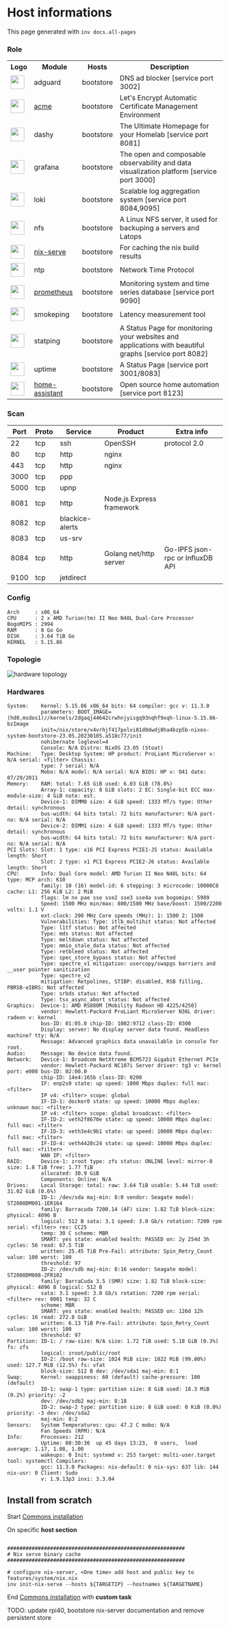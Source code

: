 # Host informations

This page generated with `inv docs.all-pages`


[comment]: (>>HOSTINFOS)


### Role

<table>
    <tr>
        <th>Logo</th>
        <th>Module</th>
        <th>Hosts</th>
        <th>Description</th>
    </tr><tr>
            <td><img width="32" src="https://play-lh.googleusercontent.com/pCqOLS2w-QaTI63tjFLvncHnbXc4100EQI3FAD0RZEFWjGMa_54M4x2HD7j48qMSv3kk"></td>
            <td>adguard</td>
            <td>bootstore</td>
        <td>DNS ad blocker [service port 3002]</td>
        <tr>
            <td><a href="../acme.md"><img width="32" src="https://www.kevinsubileau.fr/wp-content/uploads/2016/03/letsencrypt-logo-pad.png"></a></td>
            <td><a href="../acme.md">acme</a></td>
            <td>bootstore</td>
        <td>Let's Encrypt Automatic Certificate Management Environment</td>
        <tr>
            <td><img width="32" src="https://dashy.to/img/dashy.png"></td>
            <td>dashy</td>
            <td>bootstore</td>
        <td>The Ultimate Homepage for your Homelab [service port 8081]</td>
        <tr>
            <td><img width="32" src="https://patch.pulseway.com/Images/features/patch/3pp-logos/Grafana.png"></td>
            <td>grafana</td>
            <td>bootstore</td>
        <td>The open and composable observability and data visualization platform [service port 3000]</td>
        <tr>
            <td><img width="32" src="https://grafana.com/static/img/logos/logo-loki.svg"></td>
            <td>loki</td>
            <td>bootstore</td>
        <td>Scalable log aggregation system [service port 8084,9095]</td>
        <tr>
            <td><img width="32" src="https://logo-marque.com/wp-content/uploads/2021/09/Need-For-Speed-Logo-2019-2020.jpg"></td>
            <td>nfs</td>
            <td>bootstore</td>
        <td>A Linux NFS server, it used for backuping a servers and Latops</td>
        <tr>
            <td><a href="../nix-serve.md"><img width="32" src="https://camo.githubusercontent.com/33a99d1ffcc8b23014fd5f6dd6bfad0f8923d44d61bdd2aad05f010ed8d14cb4/68747470733a2f2f6e69786f732e6f72672f6c6f676f2f6e69786f732d6c6f676f2d6f6e6c792d68697265732e706e67"></a></td>
            <td><a href="../nix-serve.md">nix-serve</a></td>
            <td>bootstore</td>
        <td>For caching the nix build results</td>
        <tr>
            <td><img width="32" src="https://freesvg.org/img/ftntp-client.png"></td>
            <td>ntp</td>
            <td>bootstore</td>
        <td>Network Time Protocol</td>
        <tr>
            <td><a href="../prometheus.md"><img width="32" src="https://upload.wikimedia.org/wikipedia/commons/thumb/3/38/Prometheus_software_logo.svg/2066px-Prometheus_software_logo.svg.png"></a></td>
            <td><a href="../prometheus.md">prometheus</a></td>
            <td>bootstore</td>
        <td>Monitoring system and time series database [service port 9090]</td>
        <tr>
            <td><img width="32" src="https://img.freepik.com/vecteurs-premium/cardiogramme-cardiaque-isole-blanc_97886-1185.jpg?w=2000"></td>
            <td>smokeping</td>
            <td>bootstore</td>
        <td>Latency measurement tool</td>
        <tr>
            <td><img width="32" src="https://avatars.githubusercontent.com/u/61949049?s=32&v=4"></td>
            <td>statping</td>
            <td>bootstore</td>
        <td>A Status Page for monitoring your websites and applications with beautiful graphs [service port 8082]</td>
        <tr>
            <td><img width="32" src="https://cf.appdrag.com/dashboard-openvm-clo-b2d42c/uploads/Uptime-kuma-7fPG.png"></td>
            <td>uptime</td>
            <td>bootstore</td>
        <td>A Status Page [service port 3001/8083]</td>
        <tr>
            <td><a href="../home-assistant.md"><img width="32" src="https://upload.wikimedia.org/wikipedia/commons/thumb/6/6e/Home_Assistant_Logo.svg/32px-Home_Assistant_Logo.svg.png"></a></td>
            <td><a href="../home-assistant.md">home-assistant</a></td>
            <td>bootstore</td>
        <td>Open source home automation [service port 8123]</td>
        </table>

### Scan

| Port | Proto | Service | Product | Extra info |
| ------ | ------ | ------ |------ |------ |
|22|tcp|ssh|OpenSSH|protocol 2.0|
|80|tcp|http|nginx||
|443|tcp|http|nginx||
|3000|tcp|ppp|||
|5000|tcp|upnp|||
|8081|tcp|http|Node.js Express framework||
|8082|tcp|blackice-alerts|||
|8083|tcp|us-srv|||
|8084|tcp|http|Golang net/http server|Go-IPFS json-rpc or InfluxDB API|
|9100|tcp|jetdirect|||



### Config

```text
Arch     : x86_64
CPU      : 2 x AMD Turion(tm) II Neo N40L Dual-Core Processor
BogoMIPS : 2994
RAM      : 8 Go Go
DISK     : 3.64 TiB Go
KERNEL   : 5.15.86
```

### Topologie


![hardware topology](https://raw.githubusercontent.com/badele/nix-homelab/master/docs/hosts/bootstore/topologie.svg)


### Hardwares

```
System:    Kernel: 5.15.86 x86_64 bits: 64 compiler: gcc v: 11.3.0
           parameters: BOOT_IMAGE=(hd0,msdos1)//kernels/2dgaqj44642crwhnjyisgq93nqhf9xqh-linux-5.15.86-bzImage
           init=/nix/store/v4vrhjf417pxlvi81d0dwdj8ha4bzp5b-nixos-system-bootstore-23.05.20230105.a518c77/init
           nohibernate loglevel=4
           Console: N/A Distro: NixOS 23.05 (Stoat)
Machine:   Type: Desktop System: HP product: ProLiant MicroServer v: N/A serial: <filter> Chassis:
           type: 7 serial: N/A
           Mobo: N/A model: N/A serial: N/A BIOS: HP v: O41 date: 07/29/2011
Memory:    RAM: total: 7.65 GiB used: 6.03 GiB (78.8%)
           Array-1: capacity: 8 GiB slots: 2 EC: Single-bit ECC max-module-size: 4 GiB note: est.
           Device-1: DIMM0 size: 4 GiB speed: 1333 MT/s type: Other detail: synchronous
           bus-width: 64 bits total: 72 bits manufacturer: N/A part-no: N/A serial: N/A
           Device-2: DIMM1 size: 4 GiB speed: 1333 MT/s type: Other detail: synchronous
           bus-width: 64 bits total: 72 bits manufacturer: N/A part-no: N/A serial: N/A
PCI Slots: Slot: 1 type: x16 PCI Express PCIE1-J5 status: Available length: Short
           Slot: 2 type: x1 PCI Express PCIE2-J6 status: Available length: Short
CPU:       Info: Dual Core model: AMD Turion II Neo N40L bits: 64 type: MCP arch: K10
           family: 10 (16) model-id: 6 stepping: 3 microcode: 10000C8 cache: L1: 256 KiB L2: 2 MiB
           flags: lm nx pae sse sse2 sse3 sse4a svm bogomips: 5989
           Speed: 1500 MHz min/max: 800/1500 MHz base/boost: 1500/2200 volts: 1.1 V
           ext-clock: 200 MHz Core speeds (MHz): 1: 1500 2: 1500
           Vulnerabilities: Type: itlb_multihit status: Not affected
           Type: l1tf status: Not affected
           Type: mds status: Not affected
           Type: meltdown status: Not affected
           Type: mmio_stale_data status: Not affected
           Type: retbleed status: Not affected
           Type: spec_store_bypass status: Not affected
           Type: spectre_v1 mitigation: usercopy/swapgs barriers and __user pointer sanitization
           Type: spectre_v2
           mitigation: Retpolines, STIBP: disabled, RSB filling, PBRSB-eIBRS: Not affected
           Type: srbds status: Not affected
           Type: tsx_async_abort status: Not affected
Graphics:  Device-1: AMD RS880M [Mobility Radeon HD 4225/4250]
           vendor: Hewlett-Packard ProLiant MicroServer N36L driver: radeon v: kernel
           bus-ID: 01:05.0 chip-ID: 1002:9712 class-ID: 0300
           Display: server: No display server data found. Headless machine? tty: N/A
           Message: Advanced graphics data unavailable in console for root.
Audio:     Message: No device data found.
Network:   Device-1: Broadcom NetXtreme BCM5723 Gigabit Ethernet PCIe
           vendor: Hewlett-Packard NC107i Server driver: tg3 v: kernel port: e000 bus-ID: 02:00.0
           chip-ID: 14e4:165b class-ID: 0200
           IF: enp2s0 state: up speed: 1000 Mbps duplex: full mac: <filter>
           IP v4: <filter> scope: global
           IF-ID-1: docker0 state: up speed: 10000 Mbps duplex: unknown mac: <filter>
           IP v4: <filter> scope: global broadcast: <filter>
           IF-ID-2: veth2f8670e state: up speed: 10000 Mbps duplex: full mac: <filter>
           IF-ID-3: veth3e4c9b1 state: up speed: 10000 Mbps duplex: full mac: <filter>
           IF-ID-4: veth4420c24 state: up speed: 10000 Mbps duplex: full mac: <filter>
           WAN IP: <filter>
RAID:      Device-1: zroot type: zfs status: ONLINE level: mirror-0 size: 1.8 TiB free: 1.77 TiB
           allocated: 30.9 GiB
           Components: Online: N/A
Drives:    Local Storage: total: raw: 3.64 TiB usable: 5.44 TiB used: 31.02 GiB (0.6%)
           ID-1: /dev/sda maj-min: 8:0 vendor: Seagate model: ST2000DM001-1ER164
           family: Barracuda 7200.14 (AF) size: 1.82 TiB block-size: physical: 4096 B
           logical: 512 B sata: 3.1 speed: 3.0 Gb/s rotation: 7200 rpm serial: <filter> rev: CC25
           temp: 30 C scheme: MBR
           SMART: yes state: enabled health: PASSED on: 2y 254d 3h cycles: 56 read: 67.5 TiB
           written: 25.45 TiB Pre-Fail: attribute: Spin_Retry_Count value: 100 worst: 100
           threshold: 97
           ID-2: /dev/sdb maj-min: 8:16 vendor: Seagate model: ST2000DM008-2FR102
           family: BarraCuda 3.5 (SMR) size: 1.82 TiB block-size: physical: 4096 B logical: 512 B
           sata: 3.1 speed: 3.0 Gb/s rotation: 7200 rpm serial: <filter> rev: 0001 temp: 32 C
           scheme: MBR
           SMART: yes state: enabled health: PASSED on: 126d 12h cycles: 16 read: 272.8 GiB
           written: 6.13 TiB Pre-Fail: attribute: Spin_Retry_Count value: 100 worst: 100
           threshold: 97
Partition: ID-1: / raw-size: N/A size: 1.72 TiB used: 5.18 GiB (0.3%) fs: zfs
           logical: zroot/public/root
           ID-2: /boot raw-size: 1024 MiB size: 1022 MiB (99.80%) used: 127.7 MiB (12.5%) fs: vfat
           block-size: 512 B dev: /dev/sda1 maj-min: 8:1
Swap:      Kernel: swappiness: 60 (default) cache-pressure: 100 (default)
           ID-1: swap-1 type: partition size: 8 GiB used: 18.3 MiB (0.2%) priority: -2
           dev: /dev/sdb2 maj-min: 8:18
           ID-2: swap-2 type: partition size: 8 GiB used: 0 KiB (0.0%) priority: -3 dev: /dev/sda2
           maj-min: 8:2
Sensors:   System Temperatures: cpu: 47.2 C mobo: N/A
           Fan Speeds (RPM): N/A
Info:      Processes: 212
           Uptime: 08:30:36  up 45 days 13:23,  0 users,  load average: 1.17, 1.08, 1.00
           wakeups: 0 Init: systemd v: 253 target: multi-user.target tool: systemctl Compilers:
           gcc: 11.3.0 Packages: nix-default: 0 nix-sys: 637 lib: 144 nix-usr: 0 Client: Sudo
           v: 1.9.13p3 inxi: 3.3.04
```



[comment]: (<<HOSTINFOS)

## Install from scratch

Start [Commons installation](../installation.md)

On specific **host section**
```

##########################################################
# Nix serve binary cache
##########################################################

# configure nix-server, <One time> add host and public key to features/system/nix.nix
inv init-nix-serve --hosts ${TARGETIP} --hostnames ${TARGETNAME}
```

End [Commons installation](../installation.md) with **custom task**

TODO: update rpi40, bootstore nix-server documentation and remove persistent store
